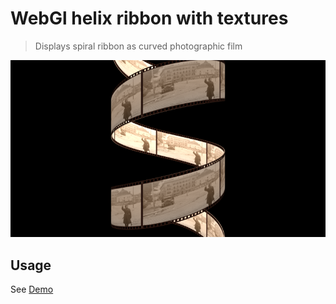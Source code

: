 # WebGl helix ribbon with textures

> Displays spiral ribbon as curved photographic film

![image](https://raw.githubusercontent.com/gallyamow/webgl-helix-ribbon/master/demo.png)

## Usage

See [Demo](https://gallyamow.github.io/webgl-helix-ribbon/example/dist/index.html)
